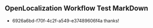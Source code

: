 ## OpenLocalization Workflow Test MarkDown
* 6926a6bd-f70f-4c2f-a549-e37489606f4a thanks!

<!--HONumber=Jul16_HO4-->


